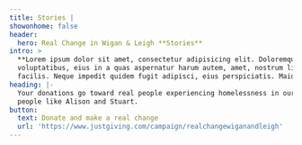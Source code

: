 ```yaml
---
title: Stories |
showonhome: false
header:
  hero: Real Change in Wigan & Leigh **Stories**
intro: >
  **Lorem ipsum dolor sit amet, consectetur adipisicing elit. Doloremque laborum
  voluptatibus, eius in a quas aspernatur harum autem, amet, nostrum libero
  facilis. Neque impedit quidem fugit adipisci, eius perspiciatis. Maiores?**
heading: |-
  Your donations go toward real people experiencing homelessness in our area, 
  people like Alison and Stuart.
button:
  text: Donate and make a real change
  url: 'https://www.justgiving.com/campaign/realchangewiganandleigh'
---
```


